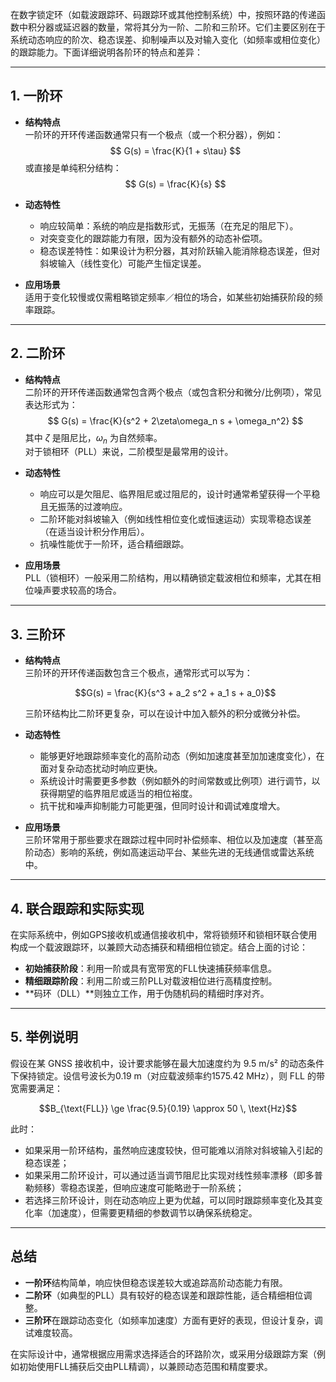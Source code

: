 在数字锁定环（如载波跟踪环、码跟踪环或其他控制系统）中，按照环路的传递函数中积分器或延迟器的数量，常将其分为一阶、二阶和三阶环。它们主要区别在于系统动态响应的阶次、稳态误差、抑制噪声以及对输入变化（如频率或相位变化）的跟踪能力。下面详细说明各阶环的特点和差异：

---

## 1. 一阶环

- **结构特点**  
  一阶环的开环传递函数通常只有一个极点（或一个积分器），例如：
  $$
  G(s) = \frac{K}{1 + s\tau}
  $$
  或直接是单纯积分结构：  
  $$
  G(s) = \frac{K}{s}
  $$
  
- **动态特性**  
  - 响应较简单：系统的响应是指数形式，无振荡（在充足的阻尼下）。  
  - 对突变变化的跟踪能力有限，因为没有额外的动态补偿项。  
  - 稳态误差特性：如果设计为积分器，其对阶跃输入能消除稳态误差，但对斜坡输入（线性变化）可能产生恒定误差。

- **应用场景**  
  适用于变化较慢或仅需粗略锁定频率／相位的场合，如某些初始捕获阶段的频率跟踪。

---

## 2. 二阶环

- **结构特点**  
  二阶环的开环传递函数通常包含两个极点（或包含积分和微分/比例项），常见表达形式为：
  $$
  G(s) = \frac{K}{s^2 + 2\zeta\omega_n s + \omega_n^2}
  $$
  其中 $\zeta$ 是阻尼比，$\omega_n$ 为自然频率。  
  对于锁相环（PLL）来说，二阶模型是最常用的设计。

- **动态特性**  
  - 响应可以是欠阻尼、临界阻尼或过阻尼的，设计时通常希望获得一个平稳且无振荡的过渡响应。  
  - 二阶环能对斜坡输入（例如线性相位变化或恒速运动）实现零稳态误差（在适当设计积分作用后）。  
  - 抗噪性能优于一阶环，适合精细跟踪。

- **应用场景**  
  PLL（锁相环）一般采用二阶结构，用以精确锁定载波相位和频率，尤其在相位噪声要求较高的场合。

---

## 3. 三阶环

- **结构特点**  
  三阶环的开环传递函数包含三个极点，通常形式可以写为：
  
  $$G(s) = \frac{K}{s^3 + a_2 s^2 + a_1 s + a_0}$$
  
  三阶环结构比二阶环更复杂，可以在设计中加入额外的积分或微分补偿。

- **动态特性**  
  - 能够更好地跟踪频率变化的高阶动态（例如加速度甚至加加速度变化），在面对复杂动态扰动时响应更快。  
  - 系统设计时需要更多参数（例如额外的时间常数或比例项）进行调节，以获得期望的临界阻尼或适当的相位裕度。  
  - 抗干扰和噪声抑制能力可能更强，但同时设计和调试难度增大。

- **应用场景**  
  三阶环常用于那些要求在跟踪过程中同时补偿频率、相位以及加速度（甚至高阶动态）影响的系统，例如高速运动平台、某些先进的无线通信或雷达系统中。

---

## 4. 联合跟踪和实际实现

在实际系统中，例如GPS接收机或通信接收机中，常将锁频环和锁相环联合使用构成一个载波跟踪环，以兼顾大动态捕获和精细相位锁定。结合上面的讨论：
- **初始捕获阶段**：利用一阶或具有宽带宽的FLL快速捕获频率信息。  
- **精细跟踪阶段**：利用二阶或三阶PLL对载波相位进行高精度控制。  
- **码环（DLL）**则独立工作，用于伪随机码的精细时序对齐。

---

## 5. 举例说明

假设在某 GNSS 接收机中，设计要求能够在最大加速度约为 9.5 m/s² 的动态条件下保持锁定。设信号波长为0.19 m（对应载波频率约1575.42 MHz），则 FLL 的带宽需要满足：

$$B_{\text{FLL}} \ge \frac{9.5}{0.19} \approx 50 \, \text{Hz}$$

此时：
- 如果采用一阶环结构，虽然响应速度较快，但可能难以消除对斜坡输入引起的稳态误差；
- 如果采用二阶环设计，可以通过适当调节阻尼比实现对线性频率漂移（即多普勒频移）零稳态误差，但响应速度可能略逊于一阶系统；
- 若选择三阶环设计，则在动态响应上更为优越，可以同时跟踪频率变化及其变化率（加速度），但需要更精细的参数调节以确保系统稳定。

---

## 总结

- **一阶环**结构简单，响应快但稳态误差较大或追踪高阶动态能力有限。  
- **二阶环**（如典型的PLL）具有较好的稳态误差和跟踪性能，适合精细相位调整。  
- **三阶环**在跟踪动态变化（如频率加速度）方面有更好的表现，但设计复杂，调试难度较高。  

在实际设计中，通常根据应用需求选择适合的环路阶次，或采用分级跟踪方案（例如初始使用FLL捕获后交由PLL精调），以兼顾动态范围和精度要求。


